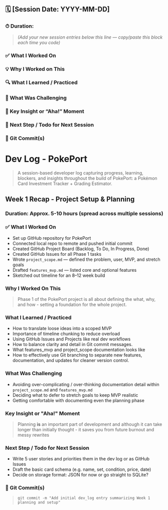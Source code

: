 ## 🗓️ [Session Date: YYYY-MM-DD]  
### ⏱ Duration:  
> *(Add your new session entries below this line — copy/paste this block each time you code)*

### ✅ What I Worked On

### 💡 Why I Worked on This

### 🔍 What I Learned / Practiced

### 🤯 What Was Challenging

### 🧠 Key Insight or “Aha!” Moment

### 🔄 Next Step / Todo for Next Session

### 🔗 Git Commit(s)

# Dev Log - PokePort    
> A session-based developer log capturing progress, learning, blockers, and insights throughout the build of PokePort: a Pokémon Card Investment Tracker + Grading Estimator.


## Week 1 Recap - Project Setup & Planning 
### Duration: Approx. 5-10 hours (spread across multiple sessions)

### ✅ What I Worked On
- Set up GitHub repository for PokePort
- Connected local repo to remote and pushed initial commit
- Created GitHub Project Board (Backlog, To Do, In Progress, Done)
- Created GitHub Issues for all Phase 1 tasks
- Wrote `project_scope.md` — defined the problem, user, MVP, and stretch goals
- Drafted `features_mvp.md` — listed core and optional features
- Sketched out timeline for an 8–12 week build

### Why I Worked On This
> Phase 1 of the PokePort project is all about defining the what, why, and how - setting a foundation for the whole project.

### What I Learned / Practiced  
- How to translate loose ideas into a scoped MVP
- Importance of timeline chunking to reduce overload
- Using GitHub Issues and Projects like real dev workflows 
- How to balance clarity and detail in Git commit messages.
- What features_mvp and project_scope documentation looks like
- How to effectively use Git branching to separate new features, documentation, and updates for cleaner version control.

### What Was Challenging
- Avoiding over-complicating / over-thinking documentation detail within `project_scope.md` and `features_mvp.md`
- Deciding what to defer to stretch goals to keep MVP realistic
- Getting comfortable with documenting even the planning phase

### Key Insight or "Aha!" Moment 
> Planning **is** an important part of development and although it can take longer than initially thought - it saves you from future burnout and messy rewrites

### Next Step / Todo for Next Session
- Write 5 user stories and priorities them in the dev log or as GitHub Issues
- Draft the basic card schema (e.g. name, set, condition, price, date)
- Decide on storage format: JSON for now or go straight to SQLite?

### 🔗 Git Commit(s)
> `git commit -m "Add initial dev_log entry summarizing Week 1 planning and setup"`
